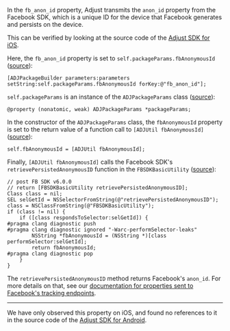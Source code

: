 In the `fb_anon_id` property, Adjust transmits the `anon_id` property from the Facebook SDK, which is a unique ID for the device that Facebook generates and persists on the device.

This can be verified by looking at the source code of the [Adjust SDK for iOS](https://github.com/adjust/ios_sdk).

Here, the `fb_anon_id` property is set to `self.packageParams.fbAnonymousId` ([source](https://github.com/adjust/ios_sdk/blob/f129fbc84962c6bc2442c366cbdf0070ec76de2e/Adjust/ADJPackageBuilder.m#L433)):

```objc
[ADJPackageBuilder parameters:parameters setString:self.packageParams.fbAnonymousId forKey:@"fb_anon_id"];
```

`self.packageParams` is an instance of the `ADJPackageParams` class ([source](https://github.com/adjust/ios_sdk/blob/f129fbc84962c6bc2442c366cbdf0070ec76de2e/Adjust/ADJPackageBuilder.m#L27)):

```objc
@property (nonatomic, weak) ADJPackageParams *packageParams;
```

In the constructor of the `ADJPackageParams` class, the `fbAnonymousId` property is set to the return value of a function call to `[ADJUtil fbAnonymousId]` ([source](https://github.com/adjust/ios_sdk/blob/f129fbc84962c6bc2442c366cbdf0070ec76de2e/Adjust/ADJPackageParams.m#L28)):

```objc
self.fbAnonymousId = [ADJUtil fbAnonymousId];
```

Finally, `[ADJUtil fbAnonymousId]` calls the Facebook SDK's `retrievePersistedAnonymousID` function in the `FBSDKBasicUtility` ([source](https://github.com/adjust/ios_sdk/blob/f129fbc84962c6bc2442c366cbdf0070ec76de2e/Adjust/ADJUtil.m#L1102-L1117)):

```objc
// post FB SDK v6.0.0
// return [FBSDKBasicUtility retrievePersistedAnonymousID];
Class class = nil;
SEL selGetId = NSSelectorFromString(@"retrievePersistedAnonymousID");
class = NSClassFromString(@"FBSDKBasicUtility");
if (class != nil) {
    if ([class respondsToSelector:selGetId]) {
#pragma clang diagnostic push
#pragma clang diagnostic ignored "-Warc-performSelector-leaks"
        NSString *fbAnonymousId = (NSString *)[class performSelector:selGetId];
        return fbAnonymousId;
#pragma clang diagnostic pop
    }
}
```

The `retrievePersistedAnonymousID` method returns Facebook's `anon_id`. For more details on that, see our [documentation for properties sent to Facebook's tracking endpoints](https://github.com/tweaselORG/TrackHAR/issues/27#issuecomment-1693282982).

---

We have only observed this property on iOS, and found no references to it in the source code of the [Adjust SDK for Android](https://github.com/adjust/android_sdk).
